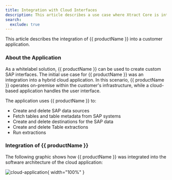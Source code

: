 ```yaml
---
title: Integration with Cloud Interfaces
description: This article describes a use case where Xtract Core is integrated into a cloud application.
search:
  exclude: true
---
```


This article describes the integration of {{ productName }} into a customer application.

### About the Application

As a whitelabel solution, {{ productName }} can be used to create custom SAP interfaces.
The initial use case for {{ productName }} was an integration into a hybrid cloud application.
In this scenario, {{ productName }} operates on-premise within the customer's infrastructure, while a cloud-based application handles the user interface. 

The application uses {{ productName }} to:

- Create and delete SAP data sources
- Fetch tables and table metadata from SAP systems
- Create and delete destinations for the SAP data
- Create and delete Table extractions
- Run extractions


### Integration of {{ productName }}

The following graphic shows how {{ productName }} was integrated into the software architecture of the cloud application:

![cloud-application](../assets/images/articles/xc/cloud-application.svg){ width="100%" }

